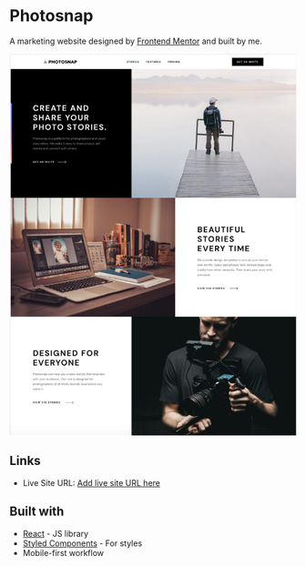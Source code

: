 
# Photosnap 

A marketing website designed by [Frontend Mentor](https://www.frontendmentor.io/home) and built by me. 

![Preview of Photosnap Project](/public/preview.png)



## Links

- Live Site URL: [Add live site URL here](https://your-live-site-url.com)


## Built with

- [React](https://reactjs.org/) - JS library
- [Styled Components](https://styled-components.com/) - For styles
- Mobile-first workflow
